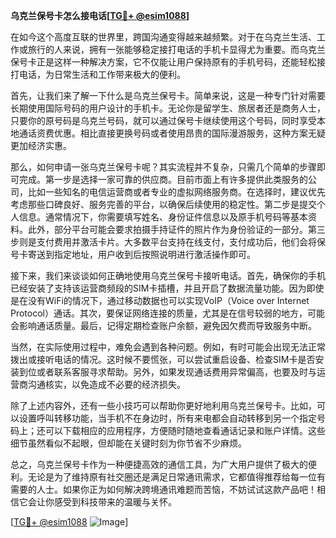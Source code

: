 **乌克兰保号卡怎么接电话[[TG💪+ @esim1088](https://t.me/s/esim1088)]**

在如今这个高度互联的世界里，跨国沟通变得越来越频繁。对于在乌克兰生活、工作或旅行的人来说，拥有一张能够稳定接打电话的手机卡显得尤为重要。而乌克兰保号卡正是这样一种解决方案，它不仅能让用户保持原有的手机号码，还能轻松接打电话，为日常生活和工作带来极大的便利。

首先，让我们来了解一下什么是乌克兰保号卡。简单来说，这是一种专门针对需要长期使用国际号码的用户设计的手机卡。无论你是留学生、旅居者还是商务人士，只要你的原号码是乌克兰号码，就可以通过保号卡继续使用这个号码，同时享受本地通话资费优惠。相比直接更换号码或者使用昂贵的国际漫游服务，这种方案无疑更加经济实惠。

那么，如何申请一张乌克兰保号卡呢？其实流程并不复杂，只需几个简单的步骤即可完成。第一步是选择一家可靠的供应商。目前市面上有许多提供此类服务的公司，比如一些知名的电信运营商或者专业的虚拟网络服务商。在选择时，建议优先考虑那些口碑良好、服务完善的平台，以确保后续使用的稳定性。第二步是提交个人信息。通常情况下，你需要填写姓名、身份证件信息以及原手机号码等基本资料。此外，部分平台可能会要求拍摄手持证件的照片作为身份验证的一部分。第三步则是支付费用并激活卡片。大多数平台支持在线支付，支付成功后，他们会将保号卡寄送到指定地址，用户收到后按照说明进行激活操作即可。

接下来，我们来谈谈如何正确地使用乌克兰保号卡接听电话。首先，确保你的手机已经安装了支持该运营商频段的SIM卡插槽，并且开启了数据流量功能。因为即使是在没有WiFi的情况下，通过移动数据也可以实现VoIP（Voice over Internet Protocol）通话。其次，要保证网络连接的质量，尤其是在信号较弱的地方，可能会影响通话质量。最后，记得定期检查账户余额，避免因欠费而导致服务中断。

当然，在实际使用过程中，难免会遇到各种问题。例如，有时可能会出现无法正常拨出或接听电话的情况。这时候不要慌张，可以尝试重启设备、检查SIM卡是否安装到位或者联系客服寻求帮助。另外，如果发现通话费用异常偏高，也要及时与运营商沟通核实，以免造成不必要的经济损失。

除了上述内容外，还有一些小技巧可以帮助你更好地利用乌克兰保号卡。比如，可以设置呼叫转移功能，当手机不在身边时，所有来电都会自动转移到另一个指定号码上；还可以下载相应的应用程序，方便随时随地查看通话记录和账户详情。这些细节虽然看似不起眼，但却能在关键时刻为你节省不少麻烦。

总之，乌克兰保号卡作为一种便捷高效的通信工具，为广大用户提供了极大的便利。无论是为了维持原有社交圈还是满足日常通讯需求，它都值得推荐给每一位有需要的人士。如果你正为如何解决跨境通讯难题而苦恼，不妨试试这款产品吧！相信它会让你感受到科技带来的温暖与关怀。

[[TG💪+ @esim1088](https://t.me/s/esim1088) ![Image](https://i.postimg.cc/4NQfJmqS/Snipaste-2025-05-13-00-14-12.png)]